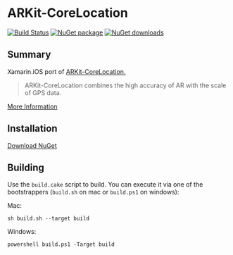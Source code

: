 ARKit-CoreLocation
==========
[![Build Status](https://dev.azure.com/appsourcers/ServSales/_apis/build/status/ARKit-CoreLocation-CI?branchName=master)](https://dev.azure.com/appsourcers/ServSales/_build/latest?definitionId=7&branchName=master)
[![NuGet package](https://img.shields.io/nuget/v/ARKit-CoreLocation.svg)](https://nuget.org/packages/ARKit-CoreLocation)
[![NuGet downloads](https://img.shields.io/nuget/dt/ARKit-CoreLocation.svg)](https://nuget.org/packages/ARKit-CoreLocation)

## Summary

Xamarin.iOS port of [ARKit-CoreLocation.](https://github.com/ProjectDent/ARKit-CoreLocation/)

> ARKit-CoreLocation combines the high accuracy of AR with the scale of GPS data.

[More Information](https://github.com/ProjectDent/ARKit-CoreLocation/)

## Installation

[Download NuGet](https://www.nuget.org/packages/ARKit-CoreLocation/3.0.6-beta)

## Building

Use the `build.cake` script to build. You can execute it via one of the bootstrappers (`build.sh` on mac or `build.ps1` on windows):

Mac:
```
sh build.sh --target build
```

Windows:
```
powershell build.ps1 -Target build
```